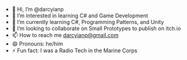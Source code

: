 - 👋 Hi, I’m @darcyianp
- 👀 I’m interested in learning C# and Game Development
- 🌱 I’m currently learning C#, Programming Patterns, and Unity
- 💞️ I’m looking to collaborate on Small Prototypes to publish on itch.io
- 📫 How to reach me darcyianp@gmail.com
- 😄 Pronouns: he/him
- ⚡ Fun fact: I was a Radio Tech in the Marine Corps

<!---
darcyianp/darcyianp is a ✨ special ✨ repository because its `README.md` (this file) appears on your GitHub profile.
You can click the Preview link to take a look at your changes.
--->
